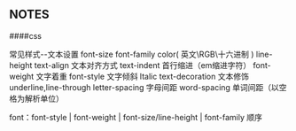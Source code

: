 ## NOTES
####css

常见样式--文本设置
font-size
font-family
color( 英文\RGB\十六进制 )
line-height
text-align 文本对齐方式
text-indent 首行缩进（em缩进字符）
font-weight 文字着重
font-style 文字倾斜 ltalic
text-decoration 文本修饰 underline,line-through
letter-spacing 字母间距
word-spacing 单词间距（以空格为解析单位）

font：font-style | font-weight | font-size/line-height | font-family 顺序
